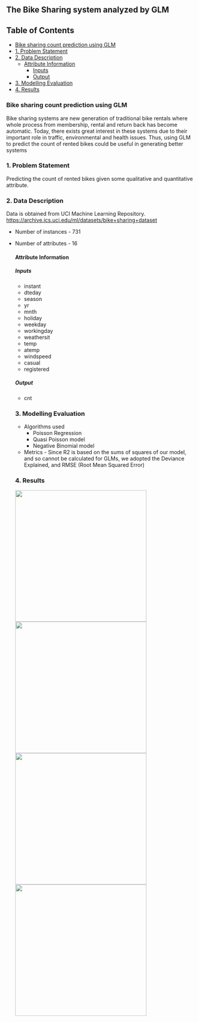 
## The Bike Sharing system analyzed by GLM

## Table of Contents

 - [Bike sharing count prediction using GLM](#bike-sharing-count-prediction-using-glm)
- [1. Problem Statement](#1-problem-statement)
- [2. Data Description](#2-data-description)
  * [Attribute Information](#attribute-information)
    + [Inputs](#inputs)
    + [Output](#output)
- [3. Modelling Evaluation](#3-modelling-evaluation)
- [4. Results](#4-results)


### Bike sharing count prediction using GLM
Bike sharing systems are new generation of traditional bike rentals where whole process from membership, rental and return back has become automatic. Today, there exists great interest in these systems due to their important role in traffic, environmental and health issues. 
Thus, using GLM to predict the count of rented bikes could be useful in generating better systems

### 1. Problem Statement
Predicting the count of rented bikes given some qualitative and quantitative attribute.

### 2. Data Description
Data is obtained from UCI Machine Learning Repository.
https://archive.ics.uci.edu/ml/datasets/bike+sharing+dataset 

- Number of instances - 731
- Number of attributes - 16

    #### Attribute Information
    ##### Inputs
    - instant
    - dteday 
    - season
    - yr  
    - mnth
    - holiday
    - weekday
    - workingday
    - weathersit
    - temp 
    - atemp 
    - windspeed
    - casual 
    - registered
    ##### Output
    - cnt

    ### 3. Modelling Evaluation

    - Algorithms used
        - Poisson Regression
        - Quasi Poisson model
        - Negative Binomial model
    - Metrics - Since R2 is based on the sums of squares of our model, and so cannot be calculated for GLMs, we adopted the Deviance Explained, and RMSE (Root Mean Squared Error)

    ### 4. Results
    
    <p float="left">
  <img src="https://user-images.githubusercontent.com/103529789/177041218-70db5e89-d15e-46be-861d-0565fc51c03a.png" width="350"/>
  <img src="https://user-images.githubusercontent.com/103529789/177041253-e2a02a1b-c0d5-414a-bc99-f3e03c75a1b3.png" width="350" /> 
  <img src="https://user-images.githubusercontent.com/103529789/177041256-74d2ad9c-5a9e-4037-8ad0-751a58dc9c91.png" width="350"/>
  <img src="https://user-images.githubusercontent.com/103529789/177041257-4d39716f-1a4e-4d05-a093-e55d386d776f.png" width="350" /> 
</p>
    

 
        
